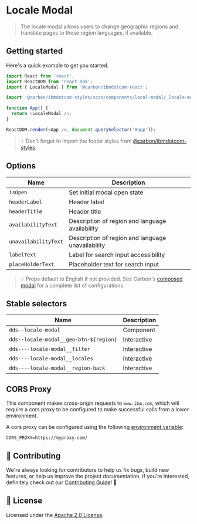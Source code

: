 # Locale Modal

> The locale modal allows users to change geographic regions and translate pages
> to those region languages, if available.

## Getting started

Here's a quick example to get you started.

```javascript
import React from 'react';
import ReactDOM from 'react-dom';
import { LocaleModal } from '@carbon/ibmdotcom-react';

import '@carbon/ibmdotcom-styles/scss/components/local-modal/_locale-modal.scss';

function App() {
  return <LocaleModal />;
}

ReactDOM.render(<App />, document.querySelector('#app'));
```

> 💡 Don't forget to import the footer styles from
> [@carbon/ibmdotcom-styles](https://github.com/carbon-design-system/ibm-dotcom-library/blob/master/packages/styles).

## Options

| Name                 | Description                                       |
| -------------------- | ------------------------------------------------- |
| `isOpen`             | Set initial modal open state                      |
| `headerLabel`        | Header label                                      |
| `headerTitle`        | Header title                                      |
| `availabilityText`   | Description of region and language availablilty   |
| `unavailabilityText` | Description of region and language unavailablilty |
| `labelText`          | Label for search input accessibility              |
| `placeHolderText`    | Placeholder text for search input                 |

> 💡 Props default to English if not provided. See Carbon's
> [composed modal](http://react.carbondesignsystem.com/?path=/story/composedmodal--using-child-nodes)
> for a complete list of configurations.

## Stable selectors

| Name                                   | Description |
| -------------------------------------- | ----------- |
| `dds--locale-modal`                    | Component   |
| `dds--locale-modal__geo-btn-${region}` | Interactive |
| `dds----locale-modal__filter`          | Interactive |
| `dds----locale-modal__locales`         | Interactive |
| `dds----locale-modal__region-back`     | Interactive |

## CORS Proxy

This component makes cross-origin requests to `www.ibm.com`, which will require
a cors proxy to be configured to make successful calls from a lower environment.

A cors proxy can be configured using the following
[environment variable](https://github.com/carbon-design-system/ibm-dotcom-library/blob/master/packages/react/docs/environment-variables.md):

`CORS_PROXY=https://myproxy.com/`

## 🙌 Contributing

We're always looking for contributors to help us fix bugs, build new features,
or help us improve the project documentation. If you're interested, definitely
check out our
[Contributing Guide](https://github.com/carbon-design-system/ibm-dotcom-library/blob/master/.github/CONTRIBUTING.md)!
👀

## 📝 License

Licensed under the
[Apache 2.0 License](https://github.com/carbon-design-system/ibm-dotcom-library/blob/master/LICENSE).
